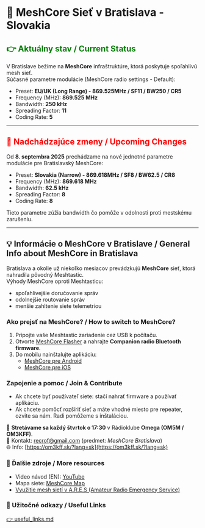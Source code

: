# 🛜 MeshCore Sieť v Bratislava - Slovakia 


## <span style="color:green">👉 Aktuálny stav / Current Status</span>
V Bratislave bežíme na **MeshCore** infraštruktúre, ktorá poskytuje spoľahlivú mesh sieť.  
Súčasné parametre modulácie (MeshCore radio settings - Default):

- Preset: **EU/UK (Long Range) - 869.525MHz / SF11 / BW250 / CR5**
- Frequency (MHz): **869.525 MHz**
- Bandwidth: **250 kHz**
- Spreading Factor: **11**
- Coding Rate: **5**

---

## <span style="color:red">🚨 Nadchádzajúce zmeny / Upcoming Changes</span>
Od **8. septembra 2025** prechádzame na nové jednotné parametre modulácie pre Bratislavský MeshCore:

- Preset: **Slovakia (Narrow) - 869.618MHz / SF8 / BW62.5 / CR8**
- Frequency (MHz): **869.618 MHz**
- Bandwidth: **62.5 kHz**
- Spreading Factor:  **8**
- Coding Rate: **8**

Tieto parametre zúžia bandwidth čo pomôže v odolnosti proti mestskému zarušeniu.

---

## 💡 Informácie o MeshCore v Bratislave / General Info about MeshCore in Bratislava
Bratislava a okolie už niekoľko mesiacov prevádzkujú **MeshCore** sieť, ktorá nahradila pôvodný Meshtastic.  
Výhody MeshCore oproti Meshtasticu:

- spoľahlivejšie doručovanie správ  
- odolnejšie routovanie správ  
- menšie zahltenie siete telemetriou  

### Ako prejsť na MeshCore? / How to switch to MeshCore?
1. Pripojte vaše Meshtastic zariadenie cez USB k počítaču.  
2. Otvorte [MeshCore Flasher](https://flasher.meshcore.dev) a nahrajte **Companion radio Bluetooth firmware**.  
3. Do mobilu nainštalujte aplikáciu:  
   - [MeshCore pre Android](https://play.google.com/store/apps/details?id=com.liamcottle.meshcore.android)  
   - [MeshCore pre iOS](https://apps.apple.com/us/app/meshcore/id6742354151)  

### Zapojenie a pomoc / Join & Contribute
- Ak chcete byť používateľ siete: stačí nahrať firmware a používať aplikáciu.  
- Ak chcete pomôcť rozšíriť sieť a máte vhodné miesto pre repeater, ozvite sa nám. Radi pomôžeme s inštaláciou.  

📍 **Stretávame sa každý štvrtok o 17:30** v Rádioklube **Omega (OM5M / OM3KFF)**.  
📧 Kontakt: recrof@gmail.com (predmet: *MeshCore Bratislava*)  
🌐 Info: [https://om3kff.sk/?lang=sk](https://om3kff.sk/?lang=sk)  

### 🔗 Ďalšie zdroje / More resources
- Video návod (EN): [YouTube](https://www.youtube.com/watch?v=t1qne8uJBAc)  
- Mapa siete: [MeshCore Map](https://map.meshcore.dev/?lat=48.1704&lon=17.1977&zoom=12)
- [Využitie mesh sietí v A.R.E.S (Amateur Radio Emergency Service)](https://aresom.wordpress.com/lora-mesh-siete-pre-tiesnovu-komunikaciu-siete-meshtastic-a-meshcore-na-slovensku/)

### 🔗 Užitočné odkazy / Useful Links
[👉 useful_links.md](./useful_links.md)
